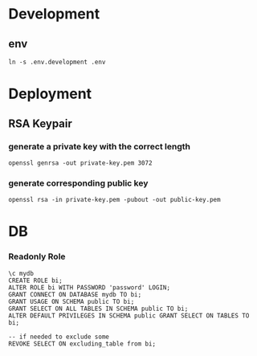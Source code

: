 
# Development
## env
```ln -s .env.development .env```


# Deployment
## RSA Keypair

### generate a private key with the correct length
```openssl genrsa -out private-key.pem 3072```

### generate corresponding public key
```openssl rsa -in private-key.pem -pubout -out public-key.pem```

# DB
### Readonly Role
```postgresql
\c mydb
CREATE ROLE bi;
ALTER ROLE bi WITH PASSWORD 'password' LOGIN;
GRANT CONNECT ON DATABASE mydb TO bi;
GRANT USAGE ON SCHEMA public TO bi;
GRANT SELECT ON ALL TABLES IN SCHEMA public TO bi;
ALTER DEFAULT PRIVILEGES IN SCHEMA public GRANT SELECT ON TABLES TO bi;

-- if needed to exclude some
REVOKE SELECT ON excluding_table from bi;
```